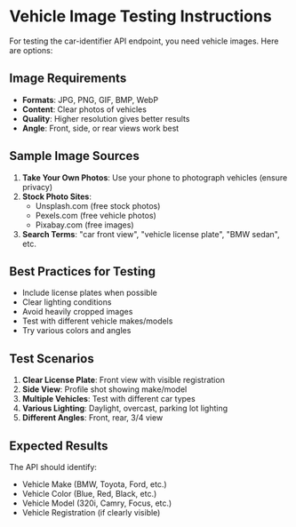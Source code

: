 # Vehicle Image Testing Instructions

For testing the car-identifier API endpoint, you need vehicle images. Here are options:

## Image Requirements
- **Formats**: JPG, PNG, GIF, BMP, WebP
- **Content**: Clear photos of vehicles
- **Quality**: Higher resolution gives better results
- **Angle**: Front, side, or rear views work best

## Sample Image Sources
1. **Take Your Own Photos**: Use your phone to photograph vehicles (ensure privacy)
2. **Stock Photo Sites**: 
   - Unsplash.com (free stock photos)
   - Pexels.com (free vehicle photos)
   - Pixabay.com (free images)
3. **Search Terms**: "car front view", "vehicle license plate", "BMW sedan", etc.

## Best Practices for Testing
- Include license plates when possible
- Clear lighting conditions
- Avoid heavily cropped images
- Test with different vehicle makes/models
- Try various colors and angles

## Test Scenarios
1. **Clear License Plate**: Front view with visible registration
2. **Side View**: Profile shot showing make/model
3. **Multiple Vehicles**: Test with different car types
4. **Various Lighting**: Daylight, overcast, parking lot lighting
5. **Different Angles**: Front, rear, 3/4 view

## Expected Results
The API should identify:
- Vehicle Make (BMW, Toyota, Ford, etc.)
- Vehicle Color (Blue, Red, Black, etc.)
- Vehicle Model (320i, Camry, Focus, etc.)
- Vehicle Registration (if clearly visible)
